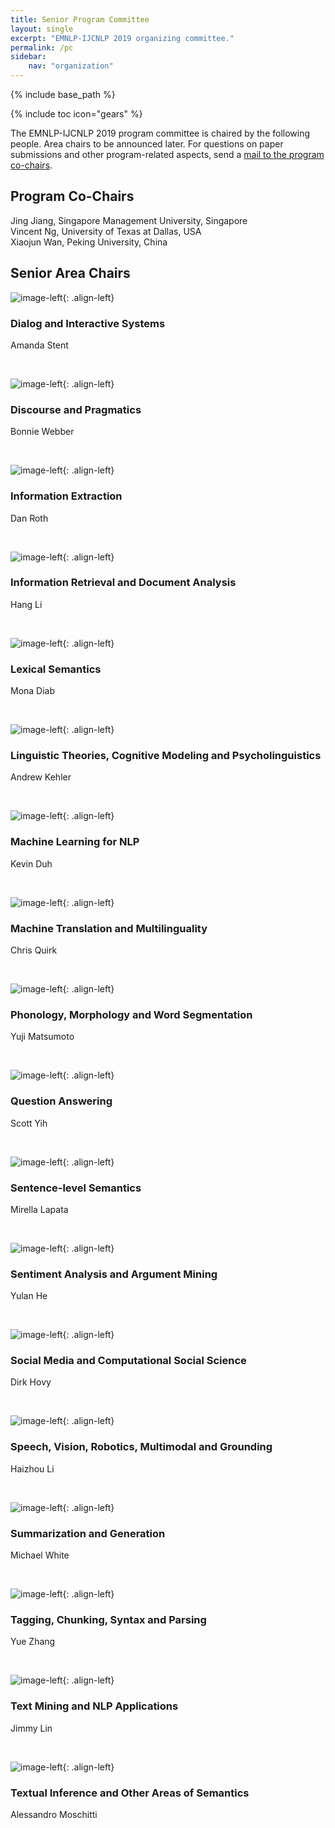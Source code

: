 ```yaml
---
title: Senior Program Committee
layout: single
excerpt: "EMNLP-IJCNLP 2019 organizing committee."
permalink: /pc
sidebar: 
    nav: "organization"
---
```

{% include base_path %}

{% include toc icon="gears" %}

The EMNLP-IJCNLP 2019 program committee is chaired by the following people. Area chairs to be announced later. For questions on paper submissions and other program-related aspects, send a <a href="mailto:emnlp-ijcnlp-2019-program-chairs@googlegroups.com">mail to the program co-chairs</a>.


## Program Co-Chairs
Jing Jiang, Singapore Management University, Singapore<br/>
Vincent Ng, University of Texas at Dallas, USA<br/>
Xiaojun Wan, Peking University, China


## Senior Area Chairs 


![image-left](/assets/images/organizers/amanda_stent.jpg){: .align-left}
### Dialog and Interactive Systems
Amanda Stent

<p>&nbsp;</p>


![image-left](/assets/images/organizers/bonnie_webber.jpg){: .align-left}
### Discourse and Pragmatics
Bonnie Webber

<p>&nbsp;</p>


![image-left](/assets/images/organizers/dan_roth.jpg){: .align-left}
### Information Extraction
Dan Roth

<p>&nbsp;</p>


![image-left](/assets/images/organizers/hang_li.jpg){: .align-left}
### Information Retrieval and Document Analysis
Hang Li

<p>&nbsp;</p>


![image-left](/assets/images/organizers/mona_diab.jpg){: .align-left}
### Lexical Semantics
Mona Diab

<p>&nbsp;</p>


![image-left](/assets/images/organizers/andrew_kehler.jpg){: .align-left}
### Linguistic Theories, Cognitive Modeling and Psycholinguistics
Andrew Kehler

<p>&nbsp;</p>


![image-left](/assets/images/organizers/kevin_duh.jpg){: .align-left}
### Machine Learning for NLP
Kevin Duh

<p>&nbsp;</p>


![image-left](/assets/images/organizers/chris_quirk.jpg){: .align-left}
### Machine Translation and Multilinguality
Chris Quirk

<p>&nbsp;</p>


![image-left](/assets/images/organizers/yuji_matsumoto.jpg){: .align-left}
### Phonology, Morphology and Word Segmentation
Yuji Matsumoto

<p>&nbsp;</p>


![image-left](/assets/images/organizers/scott_yih.jpg){: .align-left}
### Question Answering
Scott Yih

<p>&nbsp;</p>


![image-left](/assets/images/organizers/mirella_lapata.jpg){: .align-left}
### Sentence-level Semantics
Mirella Lapata

<p>&nbsp;</p>


![image-left](/assets/images/organizers/yulan_he.jpg){: .align-left}
### Sentiment Analysis and Argument Mining
Yulan He

<p>&nbsp;</p>


![image-left](/assets/images/organizers/dirk_hovy.jpg){: .align-left}
### Social Media and Computational Social Science
Dirk Hovy

<p>&nbsp;</p>


![image-left](/assets/images/organizers/haizhou_li.jpg){: .align-left}
### Speech, Vision, Robotics, Multimodal and Grounding
Haizhou Li

<p>&nbsp;</p>


![image-left](/assets/images/organizers/michael_white.jpg){: .align-left}
### Summarization and Generation
Michael White

<p>&nbsp;</p>


![image-left](/assets/images/organizers/yue_zhang.jpg){: .align-left}
### Tagging, Chunking, Syntax and Parsing
Yue Zhang

<p>&nbsp;</p>


![image-left](/assets/images/organizers/jimmy_lin.jpg){: .align-left}
### Text Mining and NLP Applications
Jimmy Lin

<p>&nbsp;</p>


![image-left](/assets/images/organizers/alessandro_moschitti.jpg){: .align-left}
### Textual Inference and Other Areas of Semantics
Alessandro Moschitti


